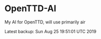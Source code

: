 # OpenTTD-AI
My AI for OpenTTD, will use primarily air

Latest backup: Sun Aug 25 19:51:01 UTC 2019
